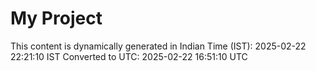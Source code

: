 # My Project

This content is dynamically generated in Indian Time (IST): 2025-02-22 22:21:10 IST
Converted to UTC: 2025-02-22 16:51:10 UTC
